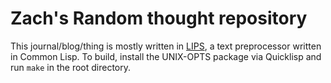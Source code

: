 
# Zach's Random thought repository

This journal/blog/thing is mostly written in
[LIPS](https://github.com/zc1036/lips), a text preprocessor written in
Common Lisp. To build, install the UNIX-OPTS package via Quicklisp and
run `make` in the root directory.
